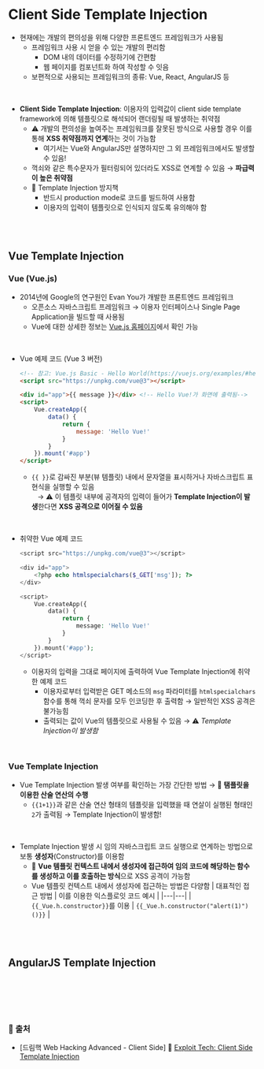 # Client Side Template Injection

* 현재에는 개발의 편의성을 위해 다양한 프론트엔드 프레임워크가 사용됨
    - 프레임워크 사용 시 얻을 수 있는 개발의 편리함
        + DOM 내의 데이터를 수정하기에 간편함
        + 웹 페이지를 컴포넌트화 하여 작성할 수 잇음
    - 보편적으로 사용되는 프레임워크의 종류: Vue, React, AngularJS 등

<br/>

* **Client Side Template Injection**: 이용자의 입력값이 client side template framework에 의해 템플릿으로 해석되어 랜더링될 때 발생하는 취약점
    - ⚠️ 개발의 편의성을 높여주는 프레임워크를 잘못된 방식으로 사용할 경우 이를 통해 **XSS 취약점까지 연계**하는 것이 가능함
        + 여기서는 Vue와 AngularJS만 설명하지만 그 외 프레임워크에서도 발생할 수 있음!
    - 꺽쇠와 같은 특수문자가 필터링되어 있더라도 XSS로 연계할 수 있음 → **파급력이 높은 취약점**
    - 📌 Template Injection 방지책
        + 반드시 production mode로 코드를 빌드하여 사용함
        + 이용자의 입력이 템플릿으로 인식되지 않도록 유의해야 함

<br/><br/>

## Vue Template Injection
### Vue (Vue.js)
* 2014년에 Google의 연구원인 Evan You가 개발한 프론트엔드 프레임워크
    - 오픈소스 자바스크립트 프레임워크 → 이용자 인터페이스나 Single Page Application을 빌드할 때 사용됨
    - Vue에 대한 상세한 정보는 [Vue.js 홈페이지](https://vuejs.org/)에서 확인 가능

<br/>

* Vue 예제 코드 (Vue 3 버전)
    ```html
    <!-- 참고: Vue.js Basic - Hello World(https://vuejs.org/examples/#hello-world) -->
    <script src="https://unpkg.com/vue@3"></script>

    <div id="app">{{ message }}</div> <!-- Hello Vue!가 화면에 출력됨-->
    <script>
        Vue.createApp({
            data() {
                return {
                    message: 'Hello Vue!'
                }
            }
        }).mount('#app')
    </script>
    ```
    - ```{{ }}```로 감싸진 부분(뷰 템플릿) 내에서 문자열을 표시하거나 자바스크립트 표현식을 실행할 수 있음 <br/> &nbsp;&nbsp; → ⚠️ 이 템플릿 내부에 공격자의 입력이 들어가 **Template Injection이 발생**한다면 **XSS 공격으로 이어질 수 있음**

<br/>

* 취약한 Vue 예제 코드
    ```php
    <script src="https://unpkg.com/vue@3"></script>

    <div id="app">
        <?php echo htmlspecialchars($_GET['msg']); ?>
    </div>

    <script>
        Vue.createApp({
            data() {
                return {
                    message: 'Hello Vue!'
                }
            }
        }).mount('#app');
    </script>
    ```
    - 이용자의 입력을 그대로 페이지에 출력하여 Vue Template Injection에 취약한 예제 코드
        + 이용자로부터 입력받은 GET 메소드의 ```msg``` 파라미터를 ```htmlspecialchars``` 함수를 통해 꺽쇠 문자를 모두 인코딩한 후 출력함 → 일반적인 XSS 공격은 불가능힘
        + 출력되는 값이 Vue의 템플릿으로 사용될 수 있음 → ⚠️ *Template Injection이 발생함*

<br/>

### Vue Template Injection
* Vue Template Injection 발생 여부를 확인하는 가장 간단한 방법 → 📌 **탬플릿을 이용한 산술 연산의 수행**
    + ```{{1+1}}```과 같은 산술 연산 형태의 템플릿을 입력했을 때 연살이 실행된 형태인 ```2```가 출력됨 → Template Injection이 발생함!

<br/>

* Template Injection 발생 시 임의 자바스크립트 코드 실행으로 연계하는 방법으로 보통 **생성자**(Constructor)를 이용함
    - 📌 **Vue 템플릿 컨텍스트 내에서 생성자에 접근하여 임의 코드에 해당하는 함수를 생성하고 이를 호출하는 방식**으로 XSS 공격이 가능함
    - Vue 템플릿 컨텍스트 내에서 생성자에 접근하는 방법은 다양함
        | 대표적인 접근 방법 | 이를 이용한 익스플로잇 코드 예시 |
        |---|---|
        | ```{{_Vue.h.constructor}}```를 이용 | ```{{_Vue.h.constructor("alert(1)")()}}``` |

<br/><br/>

## AngularJS Template Injection



<br/><br/><br/><br/>

### 🔖 출처
* [드림핵 Web Hacking Advanced - Client Side] 📌 [Exploit Tech: Client Side Template Injection](https://dreamhack.io/lecture/courses/329)
